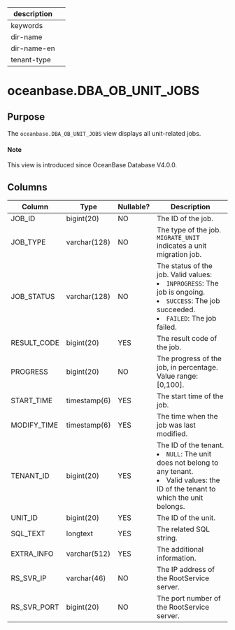 | description ||
|---|---|
| keywords ||
| dir-name ||
| dir-name-en ||
| tenant-type ||

# oceanbase.DBA_OB_UNIT_JOBS

## Purpose

The `oceanbase.DBA_OB_UNIT_JOBS` view displays all unit-related jobs.

<main id="notice" type='explain'>
  <h4>Note</h4>
  <p>This view is introduced since OceanBase Database V4.0.0. </p>
</main>

## Columns

| **Column** | **Type** | **Nullable?** | **Description** |
|-------------|--------------|-----|-----------------------------------------------------|
| JOB_ID | bigint(20) | NO | The ID of the job. |
| JOB_TYPE | varchar(128) | NO | The type of the job. `MIGRATE_UNIT` indicates a unit migration job. |
| JOB_STATUS | varchar(128) | NO | The status of the job. Valid values: <li> `INPROGRESS`: The job is ongoing.   <li> `SUCCESS`: The job succeeded.   <li> `FAILED`: The job failed. |
| RESULT_CODE | bigint(20) | YES | The result code of the job. |
| PROGRESS | bigint(20) | NO | The progress of the job, in percentage. Value range: [0,100]. |
| START_TIME | timestamp(6) | YES | The start time of the job. |
| MODIFY_TIME | timestamp(6) | YES | The time when the job was last modified. |
| TENANT_ID | bigint(20) | YES | The ID of the tenant. <li> `NULL`: The unit does not belong to any tenant.   <li> Valid values: the ID of the tenant to which the unit belongs. |
| UNIT_ID | bigint(20) | YES | The ID of the unit. |
| SQL_TEXT | longtext | YES | The related SQL string. |
| EXTRA_INFO | varchar(512) | YES | The additional information. |
| RS_SVR_IP | varchar(46) | NO | The IP address of the RootService server. |
| RS_SVR_PORT | bigint(20) | NO | The port number of the RootService server. |
